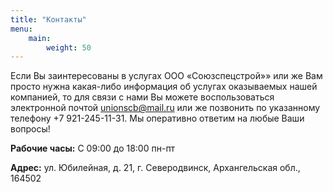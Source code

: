 ```yaml
---
title: "Контакты"
menu:
    main:
        weight: 50
---
```


Если Вы заинтересованы в услугах ООО «Союзспецстрой»» или же Вам просто нужна какая-либо информация об услугах оказываемых нашей компанией, то для связи с нами Вы можете воспользоваться электронной почтой [unionscb@mail.ru](mailto:unionscb@mail.ru) или же позвонить по указанному телефону +7 921-245-11-31. Мы оперативно ответим на любые Ваши вопросы!

**Рабочие часы:** С 09:00 до 18:00 пн-пт

**Адрес:** ул. Юбилейная, д. 21, г. Северодвинск, Архангельская обл., 164502

